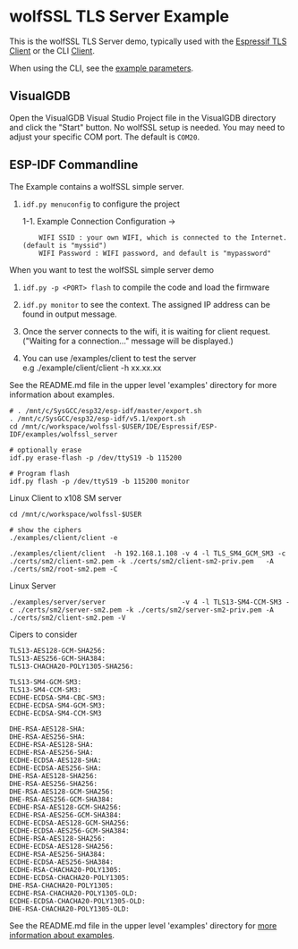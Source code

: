 # wolfSSL TLS Server Example

This is the wolfSSL TLS Server demo, typically used with the [Espressif TLS Client](../wolfssl_client/README.md)
or the CLI [Client](https://github.com/wolfSSL/wolfssl/tree/master/examples/client).

When using the CLI, see the [example parameters](/IDE/Espressif/ESP-IDF/examples#interaction-with-wolfssl-cli).

## VisualGDB

Open the VisualGDB Visual Studio Project file in the VisualGDB directory and click the "Start" button.
No wolfSSL setup is needed. You may need to adjust your specific COM port. The default is `COM20`.

## ESP-IDF Commandline

The Example contains a wolfSSL simple server.

1. `idf.py menuconfig` to configure the project

    1-1. Example Connection Configuration ->
    
           WIFI SSID : your own WIFI, which is connected to the Internet.(default is "myssid")  
           WIFI Password : WIFI password, and default is "mypassword"

When you want to test the wolfSSL simple server demo

1. `idf.py -p <PORT> flash` to compile the code and load the firmware
2. `idf.py monitor` to see the context. The assigned IP address can be found in output message.
3. Once the server connects to the wifi, it is waiting for client request.  
    ("Waiting for a connection..." message will be displayed.)
   
4. You can use <wolfssl>/examples/client to test the server  
    e.g ./example/client/client -h xx.xx.xx

See the README.md file in the upper level 'examples' directory for more information about examples.


```
# . /mnt/c/SysGCC/esp32/esp-idf/master/export.sh
. /mnt/c/SysGCC/esp32/esp-idf/v5.1/export.sh
cd /mnt/c/workspace/wolfssl-$USER/IDE/Espressif/ESP-IDF/examples/wolfssl_server

# optionally erase
idf.py erase-flash -p /dev/ttyS19 -b 115200

# Program flash
idf.py flash -p /dev/ttyS19 -b 115200 monitor
```


Linux Client to x108 SM server

```
cd /mnt/c/workspace/wolfssl-$USER

# show the ciphers
./examples/client/client -e

./examples/client/client  -h 192.168.1.108 -v 4 -l TLS_SM4_GCM_SM3 -c ./certs/sm2/client-sm2.pem -k ./certs/sm2/client-sm2-priv.pem   -A ./certs/sm2/root-sm2.pem -C
```


Linux Server

```
./examples/server/server                   -v 4 -l TLS13-SM4-CCM-SM3 -c ./certs/sm2/server-sm2.pem -k ./certs/sm2/server-sm2-priv.pem -A ./certs/sm2/client-sm2.pem -V
```


Cipers to consider

```
TLS13-AES128-GCM-SHA256:
TLS13-AES256-GCM-SHA384:
TLS13-CHACHA20-POLY1305-SHA256:

TLS13-SM4-GCM-SM3:
TLS13-SM4-CCM-SM3:
ECDHE-ECDSA-SM4-CBC-SM3:
ECDHE-ECDSA-SM4-GCM-SM3:
ECDHE-ECDSA-SM4-CCM-SM3

DHE-RSA-AES128-SHA:
DHE-RSA-AES256-SHA:
ECDHE-RSA-AES128-SHA:
ECDHE-RSA-AES256-SHA:
ECDHE-ECDSA-AES128-SHA:
ECDHE-ECDSA-AES256-SHA:
DHE-RSA-AES128-SHA256:
DHE-RSA-AES256-SHA256:
DHE-RSA-AES128-GCM-SHA256:
DHE-RSA-AES256-GCM-SHA384:
ECDHE-RSA-AES128-GCM-SHA256:
ECDHE-RSA-AES256-GCM-SHA384:
ECDHE-ECDSA-AES128-GCM-SHA256:
ECDHE-ECDSA-AES256-GCM-SHA384:
ECDHE-RSA-AES128-SHA256:
ECDHE-ECDSA-AES128-SHA256:
ECDHE-RSA-AES256-SHA384:
ECDHE-ECDSA-AES256-SHA384:
ECDHE-RSA-CHACHA20-POLY1305:
ECDHE-ECDSA-CHACHA20-POLY1305:
DHE-RSA-CHACHA20-POLY1305:
ECDHE-RSA-CHACHA20-POLY1305-OLD:
ECDHE-ECDSA-CHACHA20-POLY1305-OLD:
DHE-RSA-CHACHA20-POLY1305-OLD:
```

See the README.md file in the upper level 'examples' directory for [more information about examples](../README.md).

